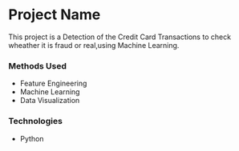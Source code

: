 
# Project Name
This project is a Detection of the Credit Card Transactions to check wheather it is fraud or real,using Machine Learning.


### Methods Used
* Feature Engineering
* Machine Learning
* Data Visualization



### Technologies 
* Python


